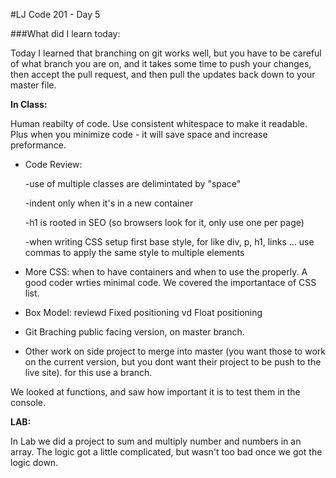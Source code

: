#LJ Code 201 - Day 5

###What did I learn today:

Today I learned that branching on git works well, but you have to be careful of what branch you are on, and it takes some time to push your changes, then accept the pull request, and then pull the updates back down to your master file.


**In Class:**

Human reabilty of code. Use consistent whitespace to make it readable. Plus when you minimize code - it will save space and increase preformance.


- Code Review:

	-use of multiple classes are delimintated by "space"
	
	-indent only when it's in a new container
	
   	-h1 is rooted in SEO (so browsers look for it, only use one per page)
   	
   	-when writing CSS setup first base style, for like div, p, h1, links ... use commas to apply the same style to multiple elements

- More CSS: when to have containers and when to use the properly. A good coder wrties minimal code. We covered the importantace of CSS list.

- Box Model:  reviewd Fixed positioning vd Float positioning

- Git Braching public facing version, on master branch.

- Other work on side project to merge into master (you want those to work on the current version, but you dont want their project to be push to the live site). for this use a branch.


We looked at functions, and saw how important it is to test them in the console.


**LAB:**

In Lab we did a project to sum and multiply number and numbers in an array. The logic got a little complicated, but wasn't too bad once we got the logic down.







